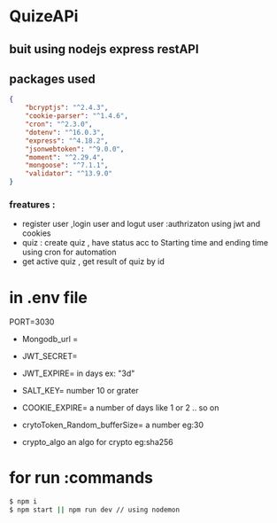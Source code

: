 # QuizeAPi

## buit using nodejs express  restAPI

## packages used 
```json
{
    "bcryptjs": "^2.4.3",
    "cookie-parser": "^1.4.6",
    "cron": "^2.3.0",
    "dotenv": "^16.0.3",
    "express": "^4.18.2",
    "jsonwebtoken": "^9.0.0",
    "moment": "^2.29.4",
    "mongoose": "^7.1.1",
    "validator": "^13.9.0"
}
```
### freatures : 
* register user ,login user and logut user :authrizaton using jwt and cookies 
* quiz : create quiz , have status acc to Starting time and ending time using cron for automation 
* get active quiz , get result of quiz by id 

# in .env file 
PORT=3030


* Mongodb_url =


* JWT_SECRET=

 * JWT_EXPIRE= in days ex: "3d"

* SALT_KEY=  number 10 or grater 
* COOKIE_EXPIRE=   a number of days like 1 or 2 .. so on


* crytoToken_Random_bufferSize=  a number  eg:30 

* crypto_algo  an algo for crypto eg:sha256 

# for run :commands 
```cmd 
$ npm i 
$ npm start || npm run dev // using nodemon
```
